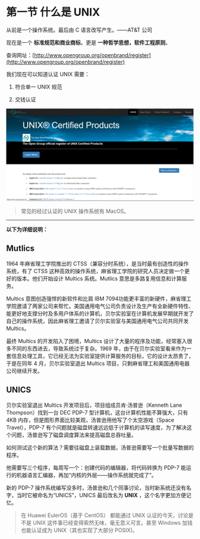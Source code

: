 # 第一节 什么是 UNIX

从前是一个操作系统。最后由 C 语言改写产生。——AT&T 公司

现在是一个 **标准规范和商业商标**。更是 **一种哲学思想，软件工程原则**。

查询网址：[http://www.opengroup.org/openbrand/register](http://www.opengroup.org/openbrand/register)

我们现在可以知道认证 UNIX 需要：

1. 符合单一 UNIX 规范

2. 交钱认证

![](../.gitbook/assets/图片1.png)

>常见的经过认证的 UNIX 操作系统有 MacOS。
----

**以下为详细说明：**

## Mutlics
1964 年麻省理工学院推出的 CTSS（兼容分时系统），是当时最有创造性的操作系统，有了 CTSS 这种高效的操作系统，麻省理工学院的研究人员决定做一个更好的版本。他们开始设计 Multics 系统。Mutlics 意思是多路复用信息和计算服务。

Multics 意图创造强悍的新软件和比肩 IBM 7094功能更丰富的新硬件，麻省理工学院邀请了两家公司来帮忙。美国通用电气公司负责设计及生产有全新硬件特性、能更好地支撑分时及多用户体系的计算机，贝尔实验室在计算机发展早期就开发了自己的操作系统，因此麻省理工邀请了贝尔实验室与美国通用电气公司共同开发 Multics。

最终 Multics 的开发陷入了困境，Multics 设计了大量的程序及功能，经常塞入很多不同的东西进去，导致系统过于复杂。1969 年，由于在贝尔实验室看来作为一套信息处理工具，它已经无法为实验室提供计算服务的目标，它的设计太昂贵了，于是在同年 4 月，贝尔实验室退出 Multics 项目，只剩麻省理工和美国通用电器公司继续开发。

## UNICS

贝尔实验室退出 Multics 开发项目后，项目组成员肯·汤普逊（Kenneth Lane Thompson）找到一台 DEC PDP-7 型计算机，这台计算机性能不算强大，只有 4KB 内存，但是图形界面比较美观，汤普逊用他写了个太空游戏（Space Travel），PDP-7 有个问题就是磁盘转速远远低于计算机的读写速度，为了解决这个问题，汤普逊写了磁盘调度算法来提高磁盘总吞吐量。

如何测试这个新的算法？需要往磁盘上装载数据，汤普逊需要写一个批量写数据的程序。

他需要写三个程序，每周写一个：创建代码的编辑器，将代码转换为 PDP-7 能运行的机器语言汇编器，再加“内核的外层——操作系统就完成了”。

新的 PDP-7 操作系统编写没多时，汤普逊和几个同事讨论，当时新系统还没有名字，当时它被命名为“UNICS”，UNICS 最后改名为 **UNIX** ，这个名字更加方便记忆。

> 在 Huawei EulerOS（基于 CentOS） 都能通过 UNIX 认证的今天，讨论是不是 UNIX 这件事已经变得索然无味，毫无意义可言。甚至 Windows 加钱也能认证成为 UNIX（其也实现了大部分 POSIX)。
